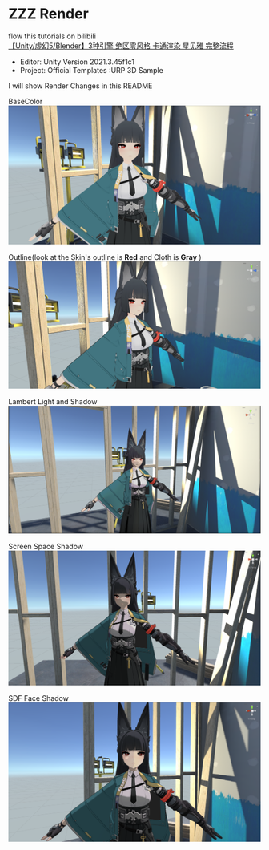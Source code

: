 # ZZZ Render

flow this tutorials on bilibili  
[【Unity/虚幻5/Blender】3种引擎 绝区零风格 卡通渲染 星见雅 完整流程](https://www.bilibili.com/video/BV1kBBKYRE6Q)



- Editor:  Unity Version 2021.3.45f1c1 
- Project: Official Templates :URP 3D Sample 

I will show Render Changes in this README

BaseColor 
![](Image/BaseColor.png)

Outline(look at the Skin's outline is **Red** and Cloth is **Gray** )
![](Image/Outline.png)

Lambert Light and Shadow
![](Image/Lambert.png)

Screen Space Shadow
![](Image/ScreenSpaceShadow.png)

SDF Face Shadow
![](Image/SDF%20Face%20Shadow.png)
